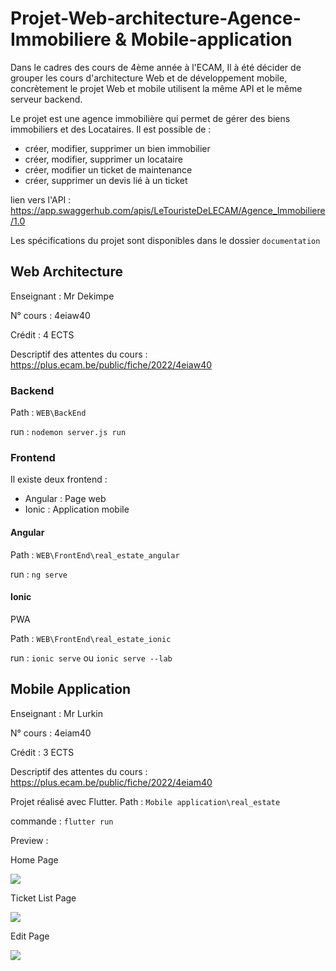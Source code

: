 # Projet-Web-architecture-Agence-Immobiliere & Mobile-application
Dans le cadres des cours de 4ème année à l'ECAM, Il à été décider de grouper les cours d'architecture Web et 
de développement mobile, concrètement le projet Web et mobile utilisent la même API et le même serveur backend.

Le projet est une agence immobilière qui permet de gérer des biens immobiliers et des Locataires.
Il est possible de : 
- créer, modifier, supprimer un bien immobilier
- créer, modifier, supprimer un locataire
- créer, modifier un ticket de maintenance
- créer, supprimer un devis lié à un ticket

lien vers l'API : https://app.swaggerhub.com/apis/LeTouristeDeLECAM/Agence_Immobiliere/1.0

Les spécifications du projet sont disponibles dans le dossier `documentation`


## Web Architecture
Enseignant : Mr Dekimpe 

N° cours : 4eiaw40 

Crédit : 4 ECTS 

Descriptif des attentes du cours : https://plus.ecam.be/public/fiche/2022/4eiaw40

### Backend
Path : `WEB\BackEnd`

run : `nodemon server.js run`


### Frontend
Il existe deux frontend :
- Angular : Page web
- Ionic : Application mobile

#### Angular
Path : `WEB\FrontEnd\real_estate_angular`

run : `ng serve`

#### Ionic
PWA

Path : `WEB\FrontEnd\real_estate_ionic`

run : `ionic serve` ou `ionic serve --lab`

## Mobile Application
Enseignant : Mr Lurkin

N° cours : 4eiam40

Crédit : 3 ECTS

Descriptif des attentes du cours : https://plus.ecam.be/public/fiche/2022/4eiam40
 
Projet réalisé avec Flutter.
Path : `Mobile application\real_estate`

commande : `flutter run`

Preview :

Home Page

<img src="documentation/HomePageMobileAPP_flutter.JPG" scale="0.5" >

Ticket List Page

<img src="documentation/TicketListMobileAPP_flutter.JPG" scale="0.5" >

Edit Page

<img src="documentation/EditPageMobileAPP_flutter.JPG" scale="0.5" >








